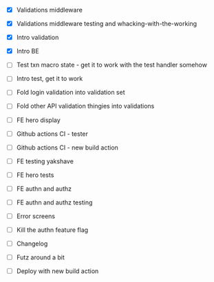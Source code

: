 - [x] Validations middleware

- [x] Validations middleware testing and whacking-with-the-working

- [x] Intro validation

- [x] Intro BE
- [ ] Test txn macro state - get it to work with the test handler somehow
- [ ] Intro test, get it to work
- [ ] Fold login validation into validation set
- [ ] Fold other API validation thingies into validations
- [ ] FE hero display

- [ ] Github actions CI - tester
- [ ] Github actions CI - new build action
- [ ] FE testing yakshave
- [ ] FE hero tests

- [ ] FE authn and authz
- [ ] FE authn and authz testing
- [ ] Error screens
- [ ] Kill the authn feature flag
- [ ] Changelog
- [ ] Futz around a bit
- [ ] Deploy with new build action
